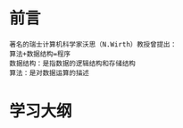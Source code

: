 
  
  # 前言
  
    著名的瑞士计算机科学家沃思（N.Wirth）教授曾提出：
    算法+数据结构=程序
    数据结构：是指数据的逻辑结构和存储结构
    算法：是对数据运算的描述
    
  # 学习大纲
  
    
